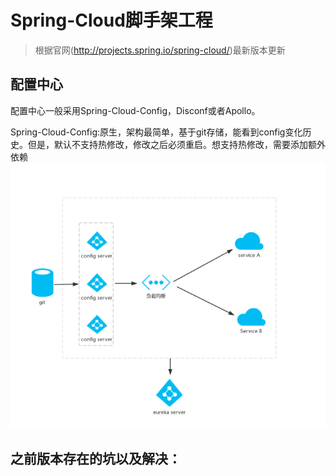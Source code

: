 # Spring-Cloud脚手架工程

> 根据官网(http://projects.spring.io/spring-cloud/)最新版本更新

## 配置中心

配置中心一般采用Spring-Cloud-Config，Disconf或者Apollo。

Spring-Cloud-Config:原生，架构最简单，基于git存储，能看到config变化历史。但是，默认不支持热修改，修改之后必须重启。想支持热修改，需要添加额外依赖
 
![](https://github.com/HashZhang/ScanfoldAll/blob/master/doc/spring/spring-cloud/spring-cloud-config.jpg)

## 之前版本存在的坑以及解决：


